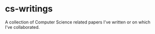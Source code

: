 # cs-writings
A collection of Computer Science related papers I've written or on which I've collaborated.
